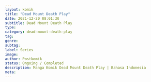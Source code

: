 ```yaml
---
layout: komik
title: "Dead Mount Death Play"
date: 2021-12-20 08:01:30
subtitle: Dead Mount Death Play
type: 
category: dead-mount-death-play
tag: 
genre: 
subtag: 
label: Series
image: 
author: Postkomik
status: Ongoing / Completed
description: Manga Komik Dead Mount Death Play | Bahasa Indonesia
meta: 
---
```

